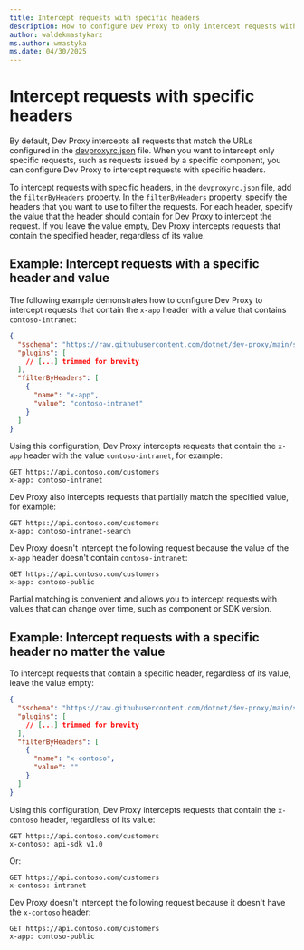 ```yaml
---
title: Intercept requests with specific headers
description: How to configure Dev Proxy to only intercept requests with specific headers
author: waldekmastykarz
ms.author: wmastyka
ms.date: 04/30/2025
---
```


# Intercept requests with specific headers

By default, Dev Proxy intercepts all requests that match the URLs configured in the [devproxyrc.json](../technical-reference/devproxyrc.md) file. When you want to intercept only specific requests, such as requests issued by a specific component, you can configure Dev Proxy to intercept requests with specific headers.

To intercept requests with specific headers, in the `devproxyrc.json` file, add the `filterByHeaders` property. In the `filterByHeaders` property, specify the headers that you want to use to filter the requests. For each header, specify the value that the header should contain for Dev Proxy to intercept the request. If you leave the value empty, Dev Proxy intercepts requests that contain the specified header, regardless of its value.

## Example: Intercept requests with a specific header and value

The following example demonstrates how to configure Dev Proxy to intercept requests that contain the `x-app` header with a value that contains `contoso-intranet`:

```json
{
  "$schema": "https://raw.githubusercontent.com/dotnet/dev-proxy/main/schemas/v0.29.0/rc.schema.json",
  "plugins": [
    // [...] trimmed for brevity
  ],
  "filterByHeaders": [
    {
      "name": "x-app",
      "value": "contoso-intranet"
    }
  ]
}
```

Using this configuration, Dev Proxy intercepts requests that contain the `x-app` header with the value `contoso-intranet`, for example:

```http
GET https://api.contoso.com/customers
x-app: contoso-intranet
```

Dev Proxy also intercepts requests that partially match the specified value, for example:

```http
GET https://api.contoso.com/customers
x-app: contoso-intranet-search
```

Dev Proxy doesn't intercept the following request because the value of the `x-app` header doesn't contain `contoso-intranet`:

```http
GET https://api.contoso.com/customers
x-app: contoso-public
```

Partial matching is convenient and allows you to intercept requests with values that can change over time, such as component or SDK version.

## Example: Intercept requests with a specific header no matter the value

To intercept requests that contain a specific header, regardless of its value, leave the value empty:

```json
{
  "$schema": "https://raw.githubusercontent.com/dotnet/dev-proxy/main/schemas/v0.27.0/rc.schema.json",
  "plugins": [
    // [...] trimmed for brevity
  ],
  "filterByHeaders": [
    {
      "name": "x-contoso",
      "value": ""
    }
  ]
}
```

Using this configuration, Dev Proxy intercepts requests that contain the `x-contoso` header, regardless of its value:

```http
GET https://api.contoso.com/customers
x-contoso: api-sdk v1.0
```

Or:

```http
GET https://api.contoso.com/customers
x-contoso: intranet
```

Dev Proxy doesn't intercept the following request because it doesn't have the `x-contoso` header:

```http
GET https://api.contoso.com/customers
x-app: contoso-public
```
